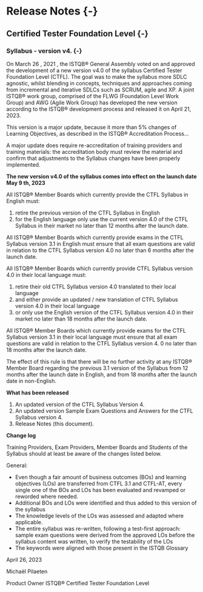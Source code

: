 # Release Notes {-}

## Certified Tester Foundation Level {-}

### Syllabus - version v4. {-}

On March 26 , 2021 , the ISTQB® General Assembly voted on and approved the development of a new version v4.0 of the syllabus Certified Tester Foundation Level (CTFL). The goal was to make the syllabus more SDLC agnostic, whilst blending in concepts, techniques and approaches coming from incremental and iterative SDLCs such as SCRUM, agile and XP. A joint ISTQB® work group, comprised of the FLWG (Foundation Level Work Group) and AWG (Agile Work Group) has developed the new version according to the ISTQB® development process and released it on April 21, 2023.

This version is a major update, because it more than 5% changes of Learning Objectives, as described in the ISTQB® Accreditation Process...

A major update does require re-accreditation of training providers and training materials: the accreditation body must review the material and confirm that adjustments to the Syllabus changes have been properly implemented.

**The new version v4.0 of the syllabus comes into effect on the launch date May 9 th, 2023**

All ISTQB® Member Boards which currently provide the CTFL Syllabus in English must:

1. retire the previous version of the CTFL Syllabus in English
1. for the English language only use the current version 4.0 of the CTFL Syllabus in their market no later than 12 months after the launch date.

All ISTQB® Member Boards which currently provide exams in the CTFL Syllabus version 3.1 in English must ensure that all exam questions are valid in relation to the CTFL Syllabus version 4.0 no later than 6 months after the launch date.

All ISTQB® Member Boards which currently provide CTFL Syllabus version 4.0 in their local language must:

1. retire their old CTFL Syllabus version 4.0 translated to their local language
1. and either provide an updated / new translation of CTFL Syllabus version 4.0 in their local language
1. or only use the English version of the CTFL Syllabus version 4.0 in their market no later than 18 months after the launch date.

All ISTQB® Member Boards which currently provide exams for the CTFL Syllabus version 3.1 in their local language must ensure that all exam questions are valid in relation to the CTFL Syllabus version 4. 0 no later than 18 months after the launch date.

The effect of this rule is that there will be no further activity at any ISTQB® Member Board regarding the previous 3.1 version of the Syllabus from 12 months after the launch date in English, and from 18 months after the launch date in non-English.

**What has been released**

1. An updated version of the CTFL Syllabus Version 4.
1. An updated version Sample Exam Questions and Answers for the CTFL Syllabus version 4.
1. Release Notes (this document).

**Change log**

Training Providers, Exam Providers, Member Boards and Students of the Syllabus should at least be aware of the changes listed below.

General:

 - Even though a fair amount of business outcomes (BOs) and learning objectives (LOs) are transferred from CTFL 3.1 and CTFL-AT, every single one of the BOs and LOs has been evaluated and revamped or reworded where needed.
 - Additional BOs and LOs were identified and thus added to this version of the syllabus
 - The knowledge levels of the LOs was assessed and adapted where applicable.
 - The entire syllabus was re-written, following a test-first approach: sample exam questions were derived from the approved LOs before the syllabus content was written, to verify the testability of the LOs
 - The keywords were aligned with those present in the ISTQB Glossary


April 26, 2023

Michaël Pilaeten

Product Owner ISTQB® Certified Tester Foundation Level
